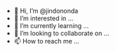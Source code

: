 - 👋 Hi, I’m @jindononda
- 👀 I’m interested in ...
- 🌱 I’m currently learning ...
- 💞️ I’m looking to collaborate on ...
- 📫 How to reach me ...

<!---
jindononda/jindononda is a ✨ special ✨ repository because its `README.md` (this file) appears on your GitHub profile.
You can click the Preview link to take a look at your changes.
--->
